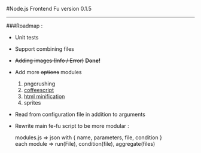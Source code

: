 #Node.js Frontend Fu version 0.1.5
***
###Roadmap :
*  Unit tests

* Support combining files

* <del>Adding images (Info / Error)</del> **Done!**

*	Add more <del>options</del> modules
	1. pngcrushing
	2. [coffeescript](https://github.com/jashkenas/coffee-script)
	3. [html minification](https://github.com/kangax/html-minifier/)
	4. sprites

* Read from configuration file in addition to arguments

* Rewrite main fe-fu script to be more modular :

    modules.js => json with { name, parameters, file, condition }  
    each module => run(File), condition(file), aggregate(files)  

